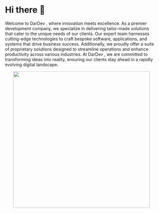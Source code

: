 # Hi there 👋

Welcome to DarDev , where innovation meets excellence. As a premier development company, we specialize in delivering tailor-made solutions that cater to the unique needs of our clients. Our expert team harnesses cutting-edge technologies to craft bespoke software, applications, and systems that drive business success. Additionally, we proudly offer a suite of proprietary solutions designed to streamline operations and enhance productivity across various industries. At  DarDev , we are committed to transforming ideas into reality, ensuring our clients stay ahead in a rapidly evolving digital landscape.


<p align="center">
<img style="width: 450px;" src="https://s3.us-east-1.amazonaws.com/dardev.tech/WhatsApp%20Image%202024-07-03%20à%2016.29.28_388f1639.jpg?response-content-disposition=inline&X-Amz-Security-Token=IQoJb3JpZ2luX2VjENj%2F%2F%2F%2F%2F%2F%2F%2F%2F%2FwEaCXVzLWVhc3QtMSJGMEQCIB1ESxJAv7tABEa4dgFkTd8Cyi%2Bjt82S4T4XoOffViLeAiB67UNncX%2BxB%2B4WtAmn1jfvFa7fM9hqgYG%2BBOfe34ppQirtAgiR%2F%2F%2F%2F%2F%2F%2F%2F%2F%2F8BEAIaDDM1NTk2MTA2MjQ4OCIMIItkj2URcHuYIOL9KsECi0%2BRvr8qXGh0uLBalDxhw%2F%2BxqaOL6HWM15l3KSi09a06kwjlbMeajefms%2FsPhvulGFhDdfRnkZ%2FxoeGN%2Btz%2FGpEXHiJiOnJYa6zr0q1sydwdcgGwwAaz4UZyBMTvH0C86tE0gicy4Dh2KLCahUH87%2BXwnnraAI3t%2Br9636XE4X3IyXV4wqLWB8x7XNo99QE6HAy54Avvi19%2FfnaBusvsSug4qqQXgr81SUU0QyLLrQ%2FQHzRST3PQtgUdqxCtBkPd3uWU53BIgkN%2B26jAGEhKjZmjrrQCFYCGWnA8Rzox3m1MYvj2wkuU3kgsbUpiUW7CX%2FJ3YZOCXm%2FqaQGtRf3u5mfIJ0DlN4lNrfe6oRYbjH0wc6xiK5oDSq8d5gFx8F1m%2FkMe5rq6lDilvMNfB18dl2Au%2FSSSn7ikSBrR9cIZvNSlML%2FglbQGOrQCQNXmTT0IV%2F8n%2Fvi7T0i7Q5inXPfevPj2zX%2Fav5Y2IKf8LKcSQZjnrv5iNak%2BZnvtRdhk4gCEqbBaze0IgvN9uPQAVx%2BZLx9Ba6d7Azvd%2BL2Crnbn9ctFirRWLdY5IZro%2FbFKoTugtT7XhoN7oYT9xeK6PhCyjao716dD6WYWwVXlhe1Gm5K45e%2FYGw4VLKszaBni8bXht6PedOT4B1bbxr5ybrnyswfJTHl0LFaSwt4vihdUht3gAlk7ND96fULmVpD7XW9egKBFQu4k0nkHHL2am7v8QVLL1BRSqbtc83o2%2Fc6Cpuc4uvS5lu9drN1%2B9BqjIP8i95VkLE72200g2GJt7A8n1Qe6f%2B%2BzYOf6wqEx32CB0SKhr%2BXbfLSb%2FGEbRTc8z8tm94uhPTTfQiUeusEMmqY%3D&X-Amz-Algorithm=AWS4-HMAC-SHA256&X-Amz-Date=20240703T153905Z&X-Amz-SignedHeaders=host&X-Amz-Expires=300&X-Amz-Credential=ASIAVFYHOYRMFSV2WI2P%2F20240703%2Fus-east-1%2Fs3%2Faws4_request&X-Amz-Signature=b9d009b529081b2c42a37238edd13bc2274da898a02af902b078bd356f95ebe0"></p>

